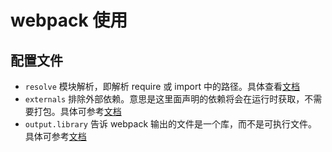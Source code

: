 # webpack 使用

## 配置文件

- `resolve` 模块解析，即解析 require 或 import 中的路径。具体查看[文档](https://www.webpackjs.com/concepts/module-resolution)
- `externals` 排除外部依赖。意思是这里面声明的依赖将会在运行时获取，不需要打包。具体可参考[文档](https://www.webpackjs.com/configuration/externals/)
- `output.library` 告诉 webpack 输出的文件是一个库，而不是可执行文件。具体可参考[文档](https://www.webpackjs.com/configuration/output/#outputlibrary)
